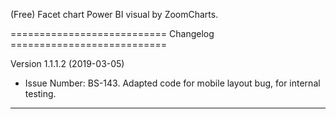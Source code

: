 (Free) Facet chart Power BI visual by ZoomCharts.

=========================== Changelog ===========================

Version 1.1.1.2 (2019-03-05)

* Issue Number: BS-143.
  Adapted code for mobile layout bug, for internal testing.

-----------------------------------------------------------------
